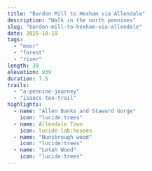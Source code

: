 ```yaml
---
title: "Bardon Mill to Hexham via Allendale"
description: "Walk in the north pennines"
slug: "bardon-mill-to-hexham-via-allendale"
date: 2025-10-18
tags:
  - "moor"
  - "forest"
  - "river"
length: 38
elevation: 939
duration: 7.5
trails:
  - "a-pennine-journey"
  - "isaacs-tea-trail"
highlights:
  - name: "Allen Banks and Staward Gorge"
    icon: "lucide:trees"
  - name: Allendale Town
    icon: lucide-lab:houses
  - name: "Nunsbrough wood"
    icon: "lucide:trees"
  - name: "Letah Wood"
    icon: "lucide:trees"
---
```

